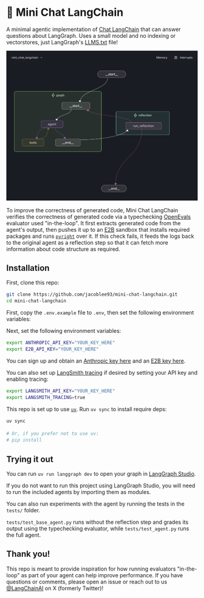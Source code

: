 # 👶 Mini Chat LangChain

A minimal agentic implementation of [Chat LangChain](https://chat.langchain.com/) that can answer questions about LangGraph. Uses a small model and no indexing or vectorstores, just LangGraph's [LLMS.txt](https://langchain-ai.github.io/langgraph/llms.txt) file!

![](/static/img/mini-chat-langchain-studio.png)

To improve the correctness of generated code, Mini Chat LangChain verifies the correctness of generated code via a typechecking [OpenEvals](https://github.com/langchain-ai/openevals) evaluator used "in-the-loop". It first extracts generated code from the agent's output, then pushes it up to an [E2B](https://e2b.dev) sandbox that installs required packages and runs [`pyright`](https://github.com/microsoft/pyright) over it. If this check fails, it feeds the logs back to the original agent as a reflection step so that it can fetch more information about code structure as required.

## Installation

First, clone this repo:

```bash
git clone https://github.com/jacoblee93/mini-chat-langchain.git
cd mini-chat-langchain
```

First, copy the `.env.example` file to `.env`, then set the following environment variables:

Next, set the following environment variables:

```bash
export ANTHROPIC_API_KEY="YOUR_KEY_HERE"
export E2B_API_KEY="YOUR_KEY_HERE"
```

You can sign up and obtain an [Anthropic key here](https://www.anthropic.com/) and an [E2B key here](https://e2b.dev).

You can also set up [LangSmith tracing](https://smith.langchain.com) if desired by setting your API key and enabling tracing:

```bash
export LANGSMITH_API_KEY="YOUR_KEY_HERE"
export LANGSMITH_TRACING=true
```

This repo is set up to use [`uv`](https://docs.astral.sh/uv/). Run `uv sync` to install require deps:

```bash
uv sync

# Or, if you prefer not to use uv:
# pip install
```

## Trying it out

You can run `uv run langgraph dev` to open your graph in [LangGraph Studio](https://langchain-ai.github.io/langgraph/concepts/langgraph_studio/).

If you do not want to run this project using LangGraph Studio, you will need to run the included agents by importing them as modules.

You can also run experiments with the agent by running the tests in the `tests/` folder.

`tests/test_base_agent.py` runs without the reflection step and grades its output using the typechecking evaluator, while `tests/test_agent.py` runs the full agent.

## Thank you!

This repo is meant to provide inspiration for how running evaluators "in-the-loop" as part of your agent can help improve performance. If you have questions or comments, please open an issue or reach out to us [@LangChainAI](https://x.com/langchainai) on X (formerly Twitter)!
